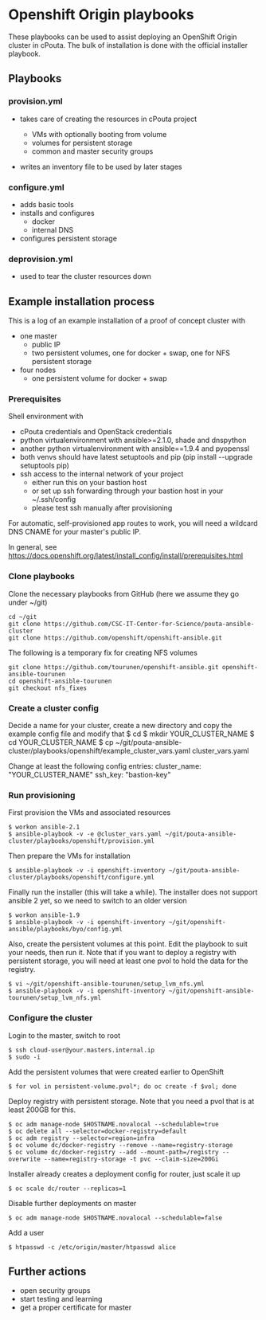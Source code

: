 # Openshift Origin playbooks

These playbooks can be used to assist deploying an OpenShift Origin cluster in cPouta. The bulk of installation
is done with the official installer playbook.

## Playbooks

### provision.yml

- takes care of creating the resources in cPouta project
    - VMs with optionally booting from volume
    - volumes for persistent storage
    - common and master security groups
    
- writes an inventory file to be used by later stages

### configure.yml

- adds basic tools
- installs and configures
    - docker
    - internal DNS
- configures persistent storage

### deprovision.yml

- used to tear the cluster resources down

## Example installation process

This is a log of an example installation of a proof of concept cluster with

- one master
    - public IP
    - two persistent volumes, one for docker + swap, one for NFS persistent storage
- four nodes
    - one persistent volume for docker + swap

### Prerequisites

Shell environment with
- cPouta credentials and OpenStack credentials
- python virtualenvironment with ansible>=2.1.0, shade and dnspython
- another python virtualenvironment with ansible==1.9.4 and pyopenssl
- both venvs should have latest setuptools and pip (pip install --upgrade setuptools pip)
- ssh access to the internal network of your project
    - either run this on your bastion host
    - or set up ssh forwarding through your bastion host in your ~/.ssh/config
    - please test ssh manually after provisioning 

For automatic, self-provisioned app routes to work, you will need a wildcard DNS CNAME for your master's public IP.
 
In general, see https://docs.openshift.org/latest/install_config/install/prerequisites.html

### Clone playbooks

Clone the necessary playbooks from GitHub (here we assume they go under ~/git)
    
    cd ~/git
    git clone https://github.com/CSC-IT-Center-for-Science/pouta-ansible-cluster
    git clone https://github.com/openshift/openshift-ansible.git
    
The following is a temporary fix for creating NFS volumes

    git clone https://github.com/tourunen/openshift-ansible.git openshift-ansible-tourunen
    cd openshift-ansible-tourunen
    git checkout nfs_fixes

### Create a cluster config

Decide a name for your cluster, create a new directory and copy the example config file and modify that
    $ cd
    $ mkdir YOUR_CLUSTER_NAME
    $ cd YOUR_CLUSTER_NAME
    $ cp ~/git/pouta-ansible-cluster/playbooks/openshift/example_cluster_vars.yaml cluster_vars.yaml

Change at least the following config entries:
    cluster_name: "YOUR_CLUSTER_NAME" 
    ssh_key: "bastion-key"

    

### Run provisioning

First provision the VMs and associated resources

    $ workon ansible-2.1
    $ ansible-playbook -v -e @cluster_vars.yaml ~/git/pouta-ansible-cluster/playbooks/openshift/provision.yml 

Then prepare the VMs for installation

    $ ansible-playbook -v -i openshift-inventory ~/git/pouta-ansible-cluster/playbooks/openshift/configure.yml
     
Finally run the installer (this will take a while). The installer does not support ansible 2 yet, so we need to
switch to an older version
    
    $ workon ansible-1.9
    $ ansible-playbook -v -i openshift-inventory ~/git/openshift-ansible/playbooks/byo/config.yml

Also, create the persistent volumes at this point. Edit the playbook to suit your needs, then run it. Note that if you
want to deploy a registry with persistent storage, you will need at least one pvol to hold the data for the registry.

    $ vi ~/git/openshift-ansible-tourunen/setup_lvm_nfs.yml
    $ ansible-playbook -v -i openshift-inventory ~/git/openshift-ansible-tourunen/setup_lvm_nfs.yml

### Configure the cluster

Login to the master, switch to root

    $ ssh cloud-user@your.masters.internal.ip
    $ sudo -i
    
Add the persistent volumes that were created earlier to OpenShift

    $ for vol in persistent-volume.pvol*; do oc create -f $vol; done

Deploy registry with persistent storage. Note that you need a pvol that is at least 200GB for this.

    $ oc adm manage-node $HOSTNAME.novalocal --schedulable=true
    $ oc delete all --selector=docker-registry=default
    $ oc adm registry --selector=region=infra
    $ oc volume dc/docker-registry --remove --name=registry-storage 
    $ oc volume dc/docker-registry --add --mount-path=/registry --overwrite --name=registry-storage -t pvc --claim-size=200Gi 

Installer already creates a deployment config for router, just scale it up
    
    $ oc scale dc/router --replicas=1 

Disable further deployments on master

    $ oc adm manage-node $HOSTNAME.novalocal --schedulable=false


Add a user
    
    $ htpasswd -c /etc/origin/master/htpasswd alice


## Further actions

- open security groups
- start testing and learning
- get a proper certificate for master
